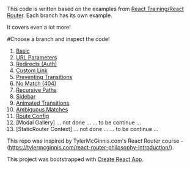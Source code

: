 This code is written based on the examples from [React Training/React Router](https://reacttraining.com/react-router/web/example). Each branch has its own example.

It covers even a lot more!

#Choose a branch and inspect the code!

1. [Basic](https://reacttraining.com/react-router/web/example/basic) 
2. [URL Parameters](https://reacttraining.com/react-router/web/example/url-params)
3. [Redirects (Auth)](https://reacttraining.com/react-router/web/example/auth-workflow)
4. [Custom Link](https://reacttraining.com/react-router/web/example/custom-link)
5. [Preventing Transitions](https://reacttraining.com/react-router/web/example/preventing-transitions)
6. [No Match (404)](https://reacttraining.com/react-router/web/example/no-match)
7. [Recursive Paths](https://reacttraining.com/react-router/web/example/recursive-paths)
8. [Sidebar](https://reacttraining.com/react-router/web/example/sidebar)
9. [Animated Transitions](https://reacttraining.com/react-router/web/example/animated-transitions)
10. [Ambiguous Matches](https://reacttraining.com/react-router/web/example/ambiguous-matches)
11. [Route Config](https://reacttraining.com/react-router/web/example/route-config)
12. [Modal Gallery] ... not done ... ... to be continue ...
13. [StaticRouter Context] ... not done ... ... to be continue ...

This repo was inspired by TylerMcGinnis.com's React Router course - (https://tylermcginnis.com/react-router-philosophy-introduction/).

This project was bootstrapped with [Create React App](https://github.com/facebookincubator/create-react-app).